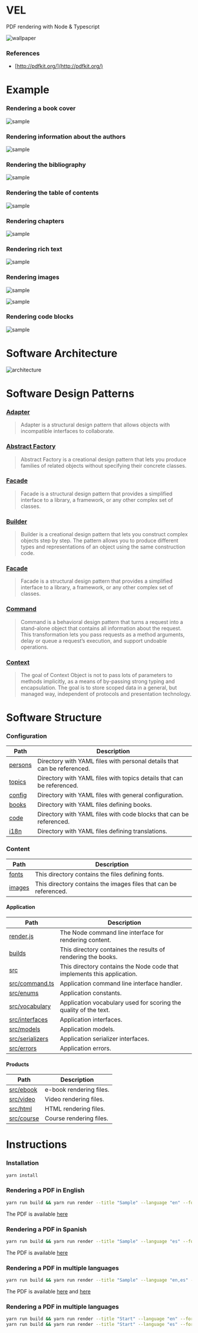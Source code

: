 # VEL
PDF rendering with Node & Typescript

![wallpaper](./muelle.jpeg)

### References

- [http://pdfkit.org/](http://pdfkit.org/)

# Example

### Rendering a book cover

![sample](./screenshots/cover.png)

### Rendering information about the authors

![sample](./screenshots/biography.png)

### Rendering the bibliography

![sample](./screenshots/bibliography.png)

### Rendering the table of contents

![sample](./screenshots/contents.png)

### Rendering chapters

![sample](./screenshots/chapter.png)

### Rendering rich text

![sample](./screenshots/highlight.png)

### Rendering images

![sample](./screenshots/images.png)

![sample](./screenshots/portraits.png)

### Rendering code blocks

![sample](./screenshots/code.png)

# Software Architecture

![architecture](./screenshots/architecture.png)

# Software Design Patterns

### [Adapter](https://refactoring.guru/design-patterns/adapter)

> Adapter is a structural design pattern that allows objects with incompatible interfaces to collaborate.

### [Abstract Factory](https://refactoring.guru/design-patterns/abstract-factory)

> Abstract Factory is a creational design pattern that lets you produce families of related objects without specifying their concrete classes.

### [Facade](https://refactoring.guru/design-patterns/facade)

> Facade is a structural design pattern that provides a simplified interface to a library, a framework, or any other complex set of classes.

### [Builder](https://refactoring.guru/design-patterns/builder)

> Builder is a creational design pattern that lets you construct complex objects step by step. The pattern allows you to produce different types and representations of an object using the same construction code.

### [Facade](https://refactoring.guru/design-patterns/facade)

> Facade is a structural design pattern that provides a simplified interface to a library, a framework, or any other complex set of classes.

### [Command](https://refactoring.guru/design-patterns/command)

> Command is a behavioral design pattern that turns a request into a stand-alone object that contains all information about the request. This transformation lets you pass requests as a method arguments, delay or queue a request’s execution, and support undoable operations.

### [Context](https://www.dre.vanderbilt.edu/~schmidt/PDF/Context-Object-Pattern.pdf)

> The goal of Context Object is not to pass lots of parameters to methods implicitly, as a means of by-passing strong typing and encapsulation. The goal is to store scoped data in a general, but managed way, independent of protocols and presentation technology.

# Software Structure

### Configuration

|Path|Description|
|--|--|
|[persons](./persons)|Directory with YAML files with personal details that can be referenced.|
|[topics](./topics)|Directory with YAML files with topics details that can be referenced.|
|[config](./config)|Directory with YAML files with general configuration.|
|[books](./books)|Directory with YAML files defining books.|
|[code](./code)|Directory with YAML files with code blocks that can be referenced.|
|[i18n](./i18n)|Directory with YAML files defining translations.|

### Content

|Path|Description|
|--|--|
|[fonts](./fonts)|This directory contains the files defining fonts.|
|[images](./images)|This directory contains the images files that can be referenced.|

#### Application

|Path|Description|
|--|--|
|[render.js](./render.js)|The Node command line interface for rendering content.|
|[builds](./builds)|This directory containes the results of rendering the books.|
|[src](./src)|This directory contains the Node code that implements this application.|
|[src/command.ts](./src/command.ts)|Application command line interface handler.|
|[src/enums](./src/enums)|Application constants.|
|[src/vocabulary](./src/vicabulary)|Application vocabulary used for scoring the quality of the text.|
|[src/interfaces](./src/interfaces)|Application interfaces.|
|[src/models](./src/models)|Application models.|
|[src/serializers](./src/serializers)|Application serializer interfaces.|
|[src/errors](./src/errors)|Application errors.|

#### Products

|Path|Description|
|--|--|
|[src/ebook](./src/products/ebook)|e-book rendering files.|
|[src/video](./src/products/video)|Video rendering files.|
|[src/html](./src/products/html)|HTML rendering files.|
|[src/course](./src/products/course)|Course rendering files.|

# Instructions

### Installation

```bash
yarn install
```

### Rendering a PDF in English
```bash
yarn run build && yarn run render --title "Sample" --language "en" --format "ebook"
```

The PDF is available [here](./builds/Sample/ebook/en/Final.pdf)

### Rendering a PDF in Spanish

```bash
yarn run build && yarn run render --title "Sample" --language "es" --format "ebook"
```

The PDF is available [here](./builds/Sample/ebook/es/Final.pdf)

### Rendering a PDF in multiple languages

```bash
yarn run build && yarn run render --title "Sample" --language "en,es" --format "ebook"
```

The PDF is available [here](./builds/Sample/pdf/es/Final.pdf) and [here](./builds/Sample/pdf/en/Final.pdf)

### Rendering a PDF in multiple languages
```bash
yarn run build && yarn run render --title "Start" --language "en" --format "ebook"
yarn run build && yarn run render --title "Start" --language "es" --format "ebook"
```
